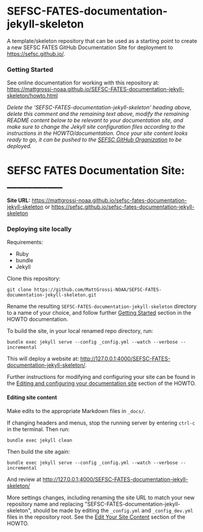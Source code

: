 # SEFSC-FATES-documentation-jekyll-skeleton

A template/skeleton repository that can be used as a starting point to create a new SEFSC FATES GitHub Documentation Site for deployment to https://sefsc.github.io/.

### Getting Started

See online documentation for working with this repository at: https://mattgrossi-noaa.github.io/SEFSC-FATES-documentation-jekyll-skeleton/howto.html 

_Delete the 'SEFSC-FATES-documentation-jekyll-skeleton' heading above, delete this comment and the remaining text above, modify the remaining README content below to be relevant to your documentation site, and make sure to change the Jekyll site configuration files according to the instructions in the HOWTO/documentation. Once your site content looks ready to go, it can be pushed to the [SEFSC GitHub Organization](https://github.com/sefsc) to be deployed._

# SEFSC FATES Documentation Site: ___________

**Site URL:** https://mattgrossi-noaa.github.io/sefsc-fates-documentation-jekyll-skeleton or https://sefsc.github.io/sefsc-fates-documentation-jekyll-skeleton

### Deploying site locally
Requirements:
* Ruby
* bundle
* Jekyll

Clone this repository:
```commandline
git clone https://github.com/MattGrossi-NOAA/SEFSC-FATES-documentation-jekyll-skeleton.git
```
Rename the resulting `SEFSC-FATES-documentation-jekyll-skeleton` directory to a name of your choice, and follow further [Getting Started](https://mattgrossi-noaa.github.io/SEFSC-FATES-documentation-jekyll-skeleton/howto.html#getting-started) section in the HOWTO documentation.

To build the site, in your local renamed repo directory, run:
```commandline
bundle exec jekyll serve --config _config.yml --watch --verbose --incremental
```
This will deploy a website at: http://127.0.0.1:4000/SEFSC-FATES-documentation-jekyll-skeleton/.

Further instructions for modifying and configuring your site can be found in the  [Editing and configuring your documentation site](https://mattgrossi-noaa.github.io/SEFSC-FATES-documentation-jekyll-skeleton/howto.html#editing-and-configuring-your-documentation-site) section of the HOWTO.

#### Editing site content

Make edits to the appropriate Markdown files in `_docs/`. 

If changing headers and menus, stop the running server by entering `ctrl-c` in the terminal. Then run:
```commandline
bundle exec jekyll clean
```
Then build the site again:
```commandline
bundle exec jekyll serve --config _config.yml --watch --verbose --incremental
```
And review at http://127.0.0.1:4000/SEFSC-FATES-documentation-jekyll-skeleton/

More settings changes, including renaming the site URL to match your new repository name and replacing "SEFSC-FATES-documentation-jekyll-skeleton", should be made by editing the `_config.yml` and `_config_dev.yml` files in the repository root. See the [Edit Your Site Content](https://mattgrossi-noaa.github.io/SEFSC-FATES-documentation-jekyll-skeleton/howto.html#step-2-edit-your-documentation-site-content) section of the HOWTO.
